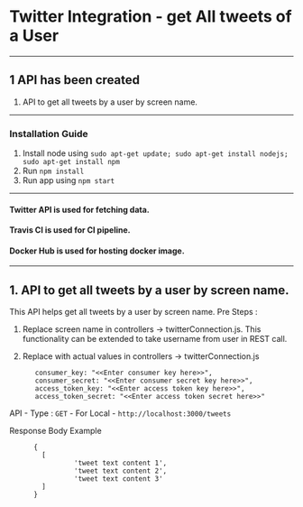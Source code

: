 # Twitter Integration - get All tweets of a User
----
## 1 API has been created
1. API to get all tweets by a user by screen name.

----

### Installation Guide 

1. Install node using `sudo apt-get update; sudo apt-get install nodejs; sudo apt-get install npm`
2. Run `npm install`
3. Run app using `npm start`

----

#### Twitter API is used for fetching data.
#### Travis CI is used for CI pipeline. 
#### Docker Hub is used for hosting docker image.

----
## 1. API to get all tweets by a user by screen name.

This API helps get all tweets by a user by screen name.
Pre Steps :
1. Replace screen name in controllers -> twitterConnection.js. This functionality can be extended to take username from user in REST call.
2. Replace with actual values in controllers -> twitterConnection.js

          consumer_key: "<<Enter consumer key here>>",
          consumer_secret: "<<Enter consumer secret key here>>",
          access_token_key: "<<Enter access token key here>>",
          access_token_secret: "<<Enter access token secret here>>"

API - Type : `GET` - For Local - `http://localhost:3000/tweets`

Response Body Example


          {
            [
                    'tweet text content 1',
                    'tweet text content 2',
                    'tweet text content 3'
            ]
          }
